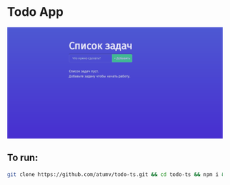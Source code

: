 # Todo App

![example](/public/example.gif)

## To run:

```bash
git clone https://github.com/atumv/todo-ts.git && cd todo-ts && npm i && npm start
```
